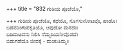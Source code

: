 +++
title = "832 ಗುಡಿಯ ಪೂಜೆಯೊ,"

+++
ಗುಡಿಯ ಪೂಜೆಯೊ, ಕಥೆಯೊ, ಸೊಗಸುನೋಟವೊ, ಹಾಡೊ।  
ಬಡವರಿಂಗುಪಕೃತಿಯೊ, ಆವುದೋ ಮನದ॥  
ಬಡಿದಾಟವನು ನಿಲಿಸಿ ನೆಮ್ಮದಿಯನೀವೊಡದೆ।  
ಬಿಡುಗಡೆಯೊ ಜೀವಕ್ಕೆ - ಮಂಕುತಿಮ್ಮ॥  
